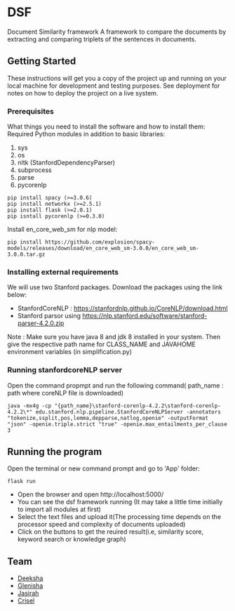 # DSF
Document Similarity framework
A framework to compare the documents by extracting and comparing triplets of the sentences in documents.


## Getting Started

These instructions will get you a copy of the project up and running on your local machine for development and testing purposes. See deployment for notes on how to deploy the project on a live system.

### Prerequisites

What things you need to install the software and how to install them:
Required Python modules in addition to basic libraries:
1. sys
2. os
3. nltk (StanfordDependencyParser)
4. subprocess 
5. parse
6. pycorenlp

```
pip install spacy (>=3.0.6)
pip install networkx (>=2.5.1)
pip install flask (>=2.0.1)
pip isntall pycorenlp (>=0.3.0)
```
Install en_core_web_sm for nlp model:
```
pip install https://github.com/explosion/spacy-models/releases/download/en_core_web_sm-3.0.0/en_core_web_sm-3.0.0.tar.gz
```

### Installing external requirements  

We will use two Stanford packages. Download the packages using the link below:
* StanfordCoreNLP : https://stanfordnlp.github.io/CoreNLP/download.html 
* Stanford parsor using https://nlp.stanford.edu/software/stanford-parser-4.2.0.zip

Note : Make sure you have java 8 and jdk 8 installed in your system. Then give the respective path name for CLASS_NAME and JAVAHOME environment variables (in simplification.py)


### Running stanfordcoreNLP server 
Open the command propmpt and run the following command( path_name : path where coreNLP file is downloaded)
```
java -mx4g -cp "{path_name}\stanford-corenlp-4.2.2\stanford-corenlp-4.2.2\*" edu.stanford.nlp.pipeline.StanfordCoreNLPServer -annotators "tokenize,ssplit,pos,lemma,depparse,natlog,openie" -outputFormat "json" -openie.triple.strict "true" -openie.max_entailments_per_clause 3
```


## Running the program
Open the terminal or new command prompt and go to 'App' folder: 

```
flask run
```
* Open the browser and open http://localhost:5000/
* You can see the dsf framework running (It may take a little time initially to import all modules at first)
* Select the text files and upload it(The processing time depends on the processor speed and complexity of documents uploaded)
* Click on the buttons to get the reuired result(i.e, similarity score, keyword search or knowledge graph)

## Team

* [Deeksha](https://github.com/deekshakulal)
* [Glenisha](https://github.com/Glenisha16)
* [Jasirah](https://github.com/JASIRAHS)
* [Crisel](https://github.com/crisellm)

